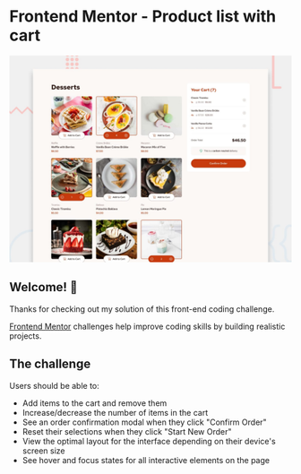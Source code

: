 # Frontend Mentor - Product list with cart

![Design preview for the Product list with cart coding challenge](./preview.jpg)

## Welcome! 👋

Thanks for checking out my solution of this front-end coding challenge.

[Frontend Mentor](https://www.frontendmentor.io) challenges help improve coding skills by building realistic projects.

## The challenge

Users should be able to: 

- Add items to the cart and remove them
- Increase/decrease the number of items in the cart
- See an order confirmation modal when they click "Confirm Order"
- Reset their selections when they click "Start New Order"
- View the optimal layout for the interface depending on their device's screen size
- See hover and focus states for all interactive elements on the page


